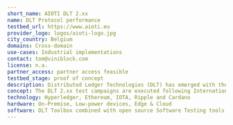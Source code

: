 ```yaml
---
short_name: AIOTI DLT 2.xx
name: DLT Protocol performance
testbed_url: https://www.aioti.eu
provider_logo: logos/aioti-logo.jpg
city_country: Belgium
domains: Cross-domain
use-cases: Industrial implementations
contact: tom@viniblock.com
license: n.a.
partner_access: partner access feasible
testbed_stage: proof of concept
description: Distributed Ledger Technologies (DLT) has emerged with the promise to establish trust and enable new business models on autonomous systems. The exact implementation and performance of the many available DLT protocols still remains to be formally assessed. Therefore, the AIOTI DLT working group agreed to set-up a series of DLT 2.xx Testbeds for the systematic and objective evaluation of different protocols currently considered market ready.
concept: The DLT 2.xx test campaigns are executed following International Software Qualification Testing Board (ISTQB) standards and include a state of the art benchmark methodology that includes assessing the protocols both on business impact metrics (transactions-per-second, up-time, scalability) and DLT specific metrics. The integrity of the assessments is furthermore ensured by the timeline of installations being supported by the protocol suppliers and tests being executed by objective AIOTI DLT members in the presence of protocol representatives and objective observers. The outcome of the different test campaigns comes in the form of a factual report including the different DLT protocols and performance comparisons.
technology: Hyperledger, Ethereum, IOTA, Ripple and Cardano
hardware: On-Premise, Low-power devices, Edge & Cloud
software: DLT Toolbox combined with open source Software Testing tools.
---
```

